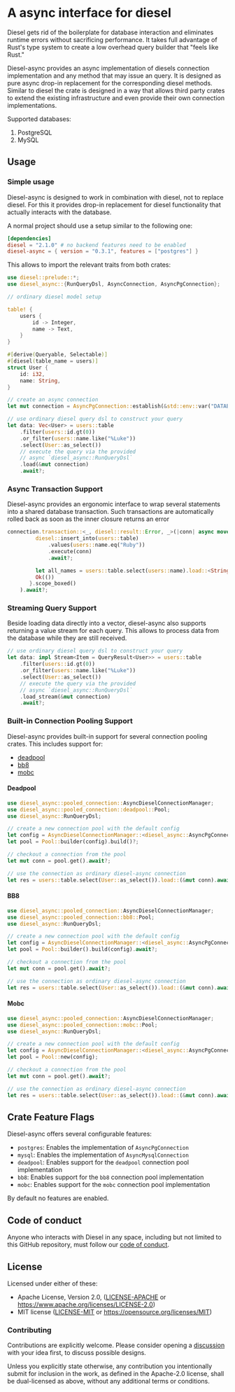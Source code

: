 # A async interface for diesel

Diesel gets rid of the boilerplate for database interaction and eliminates
runtime errors without sacrificing performance. It takes full advantage of
Rust's type system to create a low overhead query builder that "feels like
Rust."

Diesel-async provides an async implementation of diesels connection implementation
and any method that may issue an query. It is designed as pure async drop-in replacement
for the corresponding diesel methods. Similar to diesel the crate is designed in a way 
that allows third party crates to extend the existing infrastructure and even provide 
their own connection implementations.

Supported databases:

1. PostgreSQL
2. MySQL

## Usage 

### Simple usage

Diesel-async is designed to work in combination with diesel, not to replace diesel. For this it 
provides drop-in replacement for diesel functionality that actually interacts with the database.

A normal project should use a setup similar to the following one:

```toml
[dependencies]
diesel = "2.1.0" # no backend features need to be enabled
diesel-async = { version = "0.3.1", features = ["postgres"] }
```

This allows to import the relevant traits from both crates:

```rust
use diesel::prelude::*;
use diesel_async::{RunQueryDsl, AsyncConnection, AsyncPgConnection};

// ordinary diesel model setup

table! {
    users {
        id -> Integer,
        name -> Text,
    }
}

#[derive(Queryable, Selectable)]
#[diesel(table_name = users)]
struct User {
    id: i32,
    name: String,
}

// create an async connection
let mut connection = AsyncPgConnection::establish(&std::env::var("DATABASE_URL")?).await?;

// use ordinary diesel query dsl to construct your query
let data: Vec<User> = users::table
    .filter(users::id.gt(0))
    .or_filter(users::name.like("%Luke"))
    .select(User::as_select())
    // execute the query via the provided
    // async `diesel_async::RunQueryDsl`
    .load(&mut connection)
    .await?;
```

### Async Transaction Support

Diesel-async provides an ergonomic interface to wrap several statements into a shared 
database transaction. Such transactions are automatically rolled back as soon as 
the inner closure returns an error

``` rust
connection.transaction::<_, diesel::result::Error, _>(|conn| async move {
         diesel::insert_into(users::table)
             .values(users::name.eq("Ruby"))
             .execute(conn)
             .await?;

         let all_names = users::table.select(users::name).load::<String>(conn).await?;
         Ok(())
       }.scope_boxed()
    ).await?;
```

### Streaming Query Support

Beside loading data directly into a vector, diesel-async also supports returning a 
value stream for each query. This allows to process data from the database while they 
are still received.

```rust
// use ordinary diesel query dsl to construct your query
let data: impl Stream<Item = QueryResult<User>> = users::table
    .filter(users::id.gt(0))
    .or_filter(users::name.like("%Luke"))
    .select(User::as_select())
    // execute the query via the provided
    // async `diesel_async::RunQueryDsl`
    .load_stream(&mut connection)
    .await?;

```

### Built-in Connection Pooling Support

Diesel-async provides built-in support for several connection pooling crates. This includes support
for:

* [deadpool](https://crates.io/crates/deadpool)
* [bb8](https://crates.io/crates/bb8)
* [mobc](https://crates.io/crates/mobc)

#### Deadpool

``` rust
use diesel_async::pooled_connection::AsyncDieselConnectionManager;
use diesel_async::pooled_connection::deadpool::Pool;
use diesel_async::RunQueryDsl;

// create a new connection pool with the default config
let config = AsyncDieselConnectionManager::<diesel_async::AsyncPgConnection>::new(std::env::var("DATABASE_URL")?);
let pool = Pool::builder(config).build()?;

// checkout a connection from the pool
let mut conn = pool.get().await?;

// use the connection as ordinary diesel-async connection
let res = users::table.select(User::as_select()).load::(&mut conn).await?;
```

#### BB8

``` rust
use diesel_async::pooled_connection::AsyncDieselConnectionManager;
use diesel_async::pooled_connection::bb8::Pool;
use diesel_async::RunQueryDsl;

// create a new connection pool with the default config
let config = AsyncDieselConnectionManager::<diesel_async::AsyncPgConnection>::new(std::env::var("DATABASE_URL")?);
let pool = Pool::builder().build(config).await?;

// checkout a connection from the pool
let mut conn = pool.get().await?;

// use the connection as ordinary diesel-async connection
let res = users::table.select(User::as_select()).load::(&mut conn).await?;
```

#### Mobc

``` rust
use diesel_async::pooled_connection::AsyncDieselConnectionManager;
use diesel_async::pooled_connection::mobc::Pool;
use diesel_async::RunQueryDsl;

// create a new connection pool with the default config
let config = AsyncDieselConnectionManager::<diesel_async::AsyncPgConnection>::new(std::env::var("DATABASE_URL")?);
let pool = Pool::new(config);

// checkout a connection from the pool
let mut conn = pool.get().await?;

// use the connection as ordinary diesel-async connection
let res = users::table.select(User::as_select()).load::(&mut conn).await?;
```

## Crate Feature Flags

Diesel-async offers several configurable features:

* `postgres`: Enables the implementation of `AsyncPgConnection`
* `mysql`: Enables the implementation of `AsyncMysqlConnection`
* `deadpool`: Enables support for the `deadpool` connection pool implementation
* `bb8`: Enables support for the `bb8` connection pool implementation
* `mobc`: Enables support for the `mobc` connection pool implementation

By default no features are enabled.

## Code of conduct

Anyone who interacts with Diesel in any space, including but not limited to
this GitHub repository, must follow our [code of conduct](https://github.com/diesel-rs/diesel/blob/master/code_of_conduct.md).

## License

Licensed under either of these:

 * Apache License, Version 2.0, ([LICENSE-APACHE](LICENSE-APACHE) or
   https://www.apache.org/licenses/LICENSE-2.0)
 * MIT license ([LICENSE-MIT](LICENSE-MIT) or
   https://opensource.org/licenses/MIT)

### Contributing

Contributions are explicitly welcome. Please consider opening a [discussion](https://github.com/weiznich/diesel_async/discussions/categories/ideas)
with your idea first, to discuss possible designs.

Unless you explicitly state otherwise, any contribution you intentionally submit
for inclusion in the work, as defined in the Apache-2.0 license, shall be
dual-licensed as above, without any additional terms or conditions.

